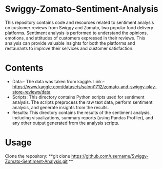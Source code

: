 # Swiggy-Zomato-Sentiment-Analysis

This repository contains code and resources related to sentiment analysis on customer reviews from Swiggy and Zomato, two popular food delivery platforms. Sentiment analysis is performed to understand the opinions, emotions, and attitudes of customers expressed in their reviews. This analysis can provide valuable insights for both the platforms and restaurants to improve their services and customer satisfaction.

# Contents
* Data:- The data was taken from kaggle. Link:- https://www.kaggle.com/datasets/saloni1712/zomato-and-swiggy-play-store-reviews/data
* Scripts: This directory contains Python scripts used for sentiment analysis. The scripts preprocess the raw text data, perform sentiment analysis, and generate insights from the results.
* Results: This directory contains the results of the sentiment analysis, including visualizations, summary reports (using Pandas Profiler), and any other output generated from the analysis scripts.

# Usage
Clone the repository: **git clone https://github.com/username/Swiggy-Zomato-Sentiment-Analysis.git
**
